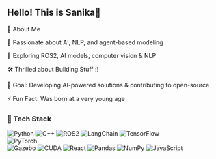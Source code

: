 ## Hello! This is Sanika👋

<!--
**sanika-n/sanika-n** is a ✨ _special_ ✨ repository because its `README.md` (this file) appears on your GitHub profile.

Here are some ideas to get you started:

- 🔭 I’m currently working on ...
- 🌱 I’m currently learning ...
- 👯 I’m looking to collaborate on ...
- 🤔 I’m looking for help with ...
- 💬 Ask me about ...
- 📫 How to reach me: ...
- 😄 Pronouns: ...
- ⚡ Fun fact: ...
-->

🌟 About Me

🔭 Passionate about AI, NLP, and agent-based modeling  

🤖 Exploring ROS2, AI models, computer vision & NLP 

🛠 Thrilled about Building Stuff :)

🎯 Goal: Developing AI-powered solutions & contributing to open-source

⚡ Fun Fact: Was born at a very young age


### 🚀 Tech Stack  
![Python](https://img.shields.io/badge/Python-3776AB?style=for-the-badge&logo=python&logoColor=white)
![C++](https://img.shields.io/badge/C++-00599C?style=for-the-badge&logo=cplusplus&logoColor=white)
![ROS2](https://img.shields.io/badge/ROS2-22314E?style=for-the-badge&logo=ros&logoColor=white)
![LangChain](https://img.shields.io/badge/LangChain-005F73?style=for-the-badge&logo=langchain&logoColor=white)
![TensorFlow](https://img.shields.io/badge/TensorFlow-FF6F00?style=for-the-badge&logo=tensorflow&logoColor=white)  
![PyTorch](https://img.shields.io/badge/PyTorch-EE4C2C?style=for-the-badge&logo=pytorch&logoColor=white)  
![Gazebo](https://img.shields.io/badge/Gazebo-2D3A4A?style=for-the-badge&logo=gazebo&logoColor=white)
![CUDA](https://img.shields.io/badge/CUDA-76B900?style=for-the-badge&logo=nvidia&logoColor=white)
![React](https://img.shields.io/badge/React-20232A?style=for-the-badge&logo=react&logoColor=61DAFB)
![Pandas](https://img.shields.io/badge/Pandas-150458?style=for-the-badge&logo=pandas&logoColor=white)
![NumPy](https://img.shields.io/badge/NumPy-013243?style=for-the-badge&logo=numpy&logoColor=white)
![JavaScript](https://img.shields.io/badge/JavaScript-F7DF1E?style=for-the-badge&logo=javascript&logoColor=black)

